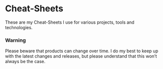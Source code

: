 # Cheat-Sheets

These are my Cheat-Sheets I use for various projects, tools and technologies. 

### Warning

Please beware that products can change over time. I do my best to keep up with the latest changes and releases, but please understand that this won’t always be the case.

